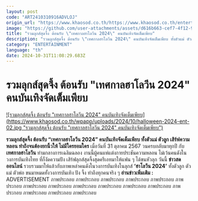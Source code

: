 ```yaml
---
layout: post
code: "ART2410310916ADVLOJ"
origin_url: "https://www.khaosod.co.th/https://www.khaosod.co.th/entertainment/news_9484675"
image: "https://github.com/user-attachments/assets/d616b663-cef7-4f12-93d9-7024e30da0d2"
title: "รวมลุกส์สุดจึ้ง ต้อนรับ \"เทศกาลฮาโลวีน 2024\" คนบันเทิงจัดเต็มเพียบ"
description: "รวมลุกส์สุดจึ้ง ต้อนรับ \"เทศกาลฮาโลวีน 2024\" คนบันเทิงจัดเต็มเพียบ ทั้งตัวแม่ ตัวลูก เสิร์ฟความหลอน ทำถึงจนต้องยกนิ้วให้ ไม่มีใครยอมใคร"
category: "ENTERTAINMENT"
language: "th"
date: 2024-10-31T11:08:29.683Z
---
```


# รวมลุกส์สุดจึ้ง ต้อนรับ "เทศกาลฮาโลวีน 2024" คนบันเทิงจัดเต็มเพียบ

[![รวมลุกส์สุดจึ้ง ต้อนรับ "เทศกาลฮาโลวีน 2024" คนบันเทิงจัดเต็มเพียบ](https://www.khaosod.co.th/wpapp/uploads/2024/10/halloween-2024-ent-02.jpg "รวมลุกส์สุดจึ้ง ต้อนรับ "เทศกาลฮาโลวีน 2024" คนบันเทิงจัดเต็มเพียบ")](https://www.khaosod.co.th/wpapp/uploads/2024/10/halloween-2024-ent-02.jpg)

**รวมลุกส์สุดจึ้ง ต้อนรับ “เทศกาลฮาโลวีน 2024” คนบันเทิงจัดเต็มเพียบ ทั้งตัวแม่ ตัวลูก เสิร์ฟความหลอน ทำถึงจนต้องยกนิ้วให้ ไม่มีใครยอมใคร**
เมื่อวันที่ 31 ตุลาคม 2567 วนครบกลับมาทุกปี กับ **เทศกาลฮาโลวีน** ท่ามกลางการเฉลิมฉลอง งานนี้ผู้คนแห่แต่งกายประชันความหลอน ไม่เว้นคนดังในวงการบันเทิงไทย ที่ก็งัดความปัง เสิร์ฟลุกส์สุดจึ้งสุดครีเอทมาให้แฟน ๆ ได้ขนหัวลุก
วันนี้ **ข่าวสดออนไลน์** รวบรวมมาให้แล้วกับภาพเหล่าคนดังในวงการบันเทิงในลุกส์ **‘ฮาโลวีน 2024’** ทั้งตัวลูก ตัวแม่ ตัวพ่อ ขนมาหมดทั้งวงการบันเทิง ปัง จึ้ง ทำถึงทุกคนจริง ๆ
**อ่านข่าวเพิ่มเติม :**
ADVERTISEMENT
ภาพประกอบ
ภาพประกอบ
ภาพประกอบ
ภาพประกอบ
ภาพประกอบ
ภาพประกอบ
ภาพประกอบ
ภาพประกอบ
ภาพประกอบ
ภาพประกอบ
ภาพประกอบ
ภาพประกอบ
ภาพประกอบ
ภาพประกอบ
ภาพประกอบ
ภาพประกอบ